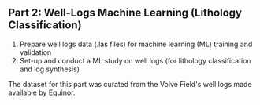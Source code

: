 ## Part 2: Well-Logs Machine Learning (Lithology Classification)

1. Prepare well logs data (.las files) for machine learning (ML) training and validation
2. Set-up and conduct a ML study on well logs (for lithology classification and log synthesis)

The dataset for this part was curated from the Volve Field's well logs made available by Equinor.
